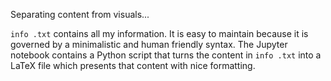 Separating content from visuals...

<code>info .txt</code> contains all my information. It is easy to maintain because it is governed by a minimalistic and human friendly syntax.
The Jupyter notebook contains a Python script that turns the content in <code>info .txt</code> into a LaTeX file which presents that content with nice formatting.
